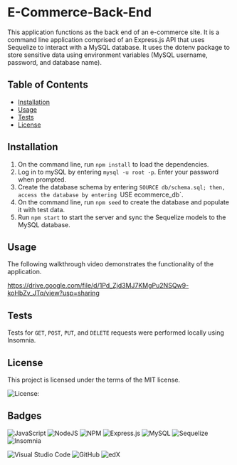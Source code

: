 # E-Commerce-Back-End

This application functions as the back end of an e-commerce site. It is a command line application comprised of an Express.js API that uses Sequelize to interact with a MySQL database. It uses the dotenv package to store sensitive data using environment variables (MySQL username, password, and database name).


## Table of Contents
* [Installation](#installation)
* [Usage](#usage)
* [Tests](#tests)
* [License](#license)


## Installation
  
1. On the command line, run `npm install` to load the dependencies.
2. Log in to mySQL by entering `mysql -u root -p`. Enter your password when prompted.
3. Create the database schema by entering `SOURCE db/schema.sql; then, access the database by entering `USE ecommerce_db`.
4. On the command line, run `npm seed` to create the database and populate it with test data.
5. Run `npm start` to start the server and sync the Sequelize models to the MySQL database.


## Usage

The following walkthrough video demonstrates the functionality of the application.

https://drive.google.com/file/d/1Pd_Zjd3MJ7KMgPu2NSQw9-koHbZv_JTq/view?usp=sharing


## Tests

Tests for `GET`, `POST`, `PUT`, and `DELETE` requests were performed locally using Insomnia.


## License

 This project is licensed under the terms of the MIT license.

 ![License: ](https://img.shields.io/badge/License-MIT-blueviolet.svg)


## Badges

![JavaScript](https://img.shields.io/badge/javascript-%23323330.svg?style=for-the-badge&logo=javascript&logoColor=%23F7DF1E)  ![NodeJS](https://img.shields.io/badge/node.js-6DA55F?style=for-the-badge&logo=node.js&logoColor=white)  ![NPM](https://img.shields.io/badge/NPM-%23CB3837.svg?style=for-the-badge&logo=npm&logoColor=white)  ![Express.js](https://img.shields.io/badge/express.js-%23404d59.svg?style=for-the-badge&logo=express&logoColor=%2361DAFB)  ![MySQL](https://img.shields.io/badge/mysql-%2300f.svg?style=for-the-badge&logo=mysql&logoColor=white)  ![Sequelize](https://img.shields.io/badge/Sequelize-52B0E7?style=for-the-badge&logo=Sequelize&logoColor=white)  ![Insomnia](https://img.shields.io/badge/Insomnia-black?style=for-the-badge&logo=insomnia&logoColor=5849BE)

![Visual Studio Code](https://img.shields.io/badge/Visual%20Studio%20Code-0078d7.svg?style=for-the-badge&logo=visual-studio-code&logoColor=white) ![GitHub](https://img.shields.io/badge/github-%23121011.svg?style=for-the-badge&logo=github&logoColor=white)  ![edX](https://img.shields.io/badge/edX-%2302262B.svg?style=for-the-badge&logo=edX&logoColor=white)

